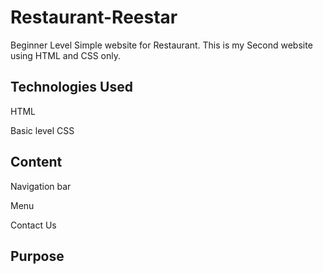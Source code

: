 # Restaurant-Reestar
Beginner Level Simple website for Restaurant. This is my Second website using HTML and CSS only.

## Technologies Used
HTML

Basic level CSS

## Content
Navigation bar

Menu

Contact Us

## Purpose
